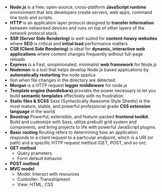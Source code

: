 - <b>Node.js</b> is a free, open-source, cross-platform <b>JavaScript runtime</b> environment that lets developers create servers, web apps, command line tools and scripts.
- <b>HTTP</b> is an application layer protocol designed to <b>transfer information</b> between networked devices and runs on top of other layers of the network protocol stack.
- <b>SSR (Server Side Rendering)</b> is well-suited for <b>content-heavy websites</b> where <b>SEO</b> is critical and <b>initial load</b> performance matters
- <b>CSR (Client Side Rendering)</b> is ideal for <b>dynamic, interactive web applications</b> where content changes frequently without full-page reloads
- <b>Express</b> is a Fast, unopinionated, minimalist <b>web framework</b> for Node.js
- <b>Nodemon</b> is a tool that helps develop Node.js based applications by <b>automatically restarting</b> the node applica
- tion when file changes in the directory are detected.
- <b>Morgan</b> is a HTTP request <b>logger middleware</b> for node.js
- <b>Template engine (handlebars)</b> provides the power necessary to let you build <b>semantic templates</b> effectively with no frustration
- <b>Static files & SCSS</b> Sass (Syntactically Awesome Style Sheets) is the most mature, stable, and powerful professional grade <b>CSS extension language</b> in the world.
- <b>Boostrap</b> Powerful, extensible, and feature-packed <b>frontend toolkit</b>. Build and customize with Sass, utilize prebuilt grid system and components, and bring projects to life with powerful JavaScript plugins.
- <b>Basic routing</b> Routing refers to determining how an application responds to a client request to a particular endpoint, which is a URI (or path) and a specific HTTP request method (GET, POST, and so on).
- <b>GET method</b>
  - Query prameters
  - Form default behavior
- <b>POST method</b>
- <b>MVC model</b>
  - Model: Interact with resources
  - Controller: Transshipment
  - View: HTML, CSS